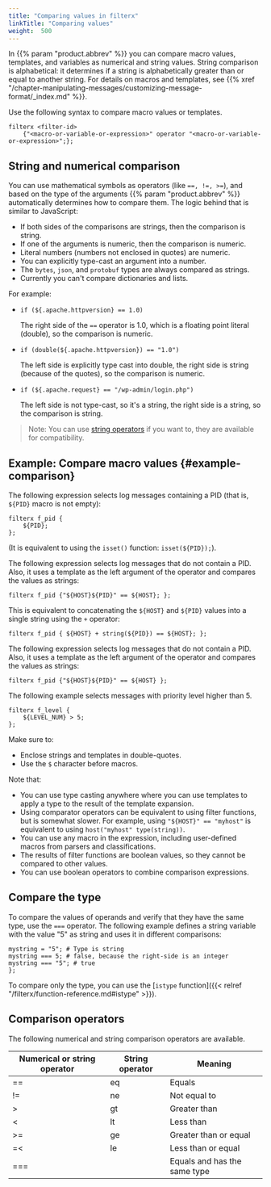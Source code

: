 ```yaml
---
title: "Comparing values in filterx"
linkTitle: "Comparing values"
weight:  500
---
```

<!-- This file is under the copyright of Axoflow, and licensed under Apache License 2.0, except for using the Axoflow and AxoSyslog trademarks. -->

In {{% param "product.abbrev" %}} you can compare macro values, templates, and variables as numerical and string values. String comparison is alphabetical: it determines if a string is alphabetically greater than or equal to another string. For details on macros and templates, see {{% xref "/chapter-manipulating-messages/customizing-message-format/_index.md" %}}.

Use the following syntax to compare macro values or templates.

```shell
filterx <filter-id>
    {"<macro-or-variable-or-expression>" operator "<macro-or-variable-or-expression>";};
```

## String and numerical comparison

You can use mathematical symbols as operators (like `==, !=, >=`), and based on the type of the arguments {{% param "product.abbrev" %}} automatically determines how to compare them. The logic behind that is similar to JavaScript:

- If both sides of the comparisons are strings, then the comparison is string.
- If one of the arguments is numeric, then the comparison is numeric.
- Literal numbers (numbers not enclosed in quotes) are numeric.
- You can explicitly type-cast an argument into a number.
- The `bytes`, `json`, and `protobuf` types are always compared as strings.
- Currently you can't compare dictionaries and lists.

For example:

- `if (${.apache.httpversion} == 1.0)`

    The right side of the `==` operator is 1.0, which is a floating point literal (double), so the comparison is numeric.

- `if (double(${.apache.httpversion}) == "1.0")`

    The left side is explicitly type cast into double, the right side is string (because of the quotes), so the comparison is numeric.

- `if (${.apache.request} == "/wp-admin/login.php")`

    The left side is not type-cast, so it's a string, the right side is a string, so the comparison is string.

> Note: You can use [string operators](#comparison-operators) if you want to, they are available for compatibility.

## Example: Compare macro values {#example-comparison}

The following expression selects log messages containing a PID (that is, `${PID}` macro is not empty):

```shell
filterx f_pid {
    ${PID};
};
```

(It is equivalent to using the `isset()` function: `isset(${PID});`).

The following expression selects log messages that do not contain a PID. Also, it uses a template as the left argument of the operator and compares the values as strings:

```shell
filterx f_pid {"${HOST}${PID}" == ${HOST}; };
```

This is equivalent to concatenating the `${HOST}` and `${PID}` values into a single string using the `+` operator:

```shell
filterx f_pid { ${HOST} + string(${PID}) == ${HOST}; };
```

The following expression selects log messages that do not contain a PID. Also, it uses a template as the left argument of the operator and compares the values as strings:

```shell
filterx f_pid {"${HOST}${PID}" == ${HOST} };
```

The following example selects messages with priority level higher than 5.

```shell
filterx f_level {
    ${LEVEL_NUM} > 5;
};
```

<!-- FIXME more filterx-specific examples? -->

Make sure to:

- Enclose strings and templates in double-quotes.
- Use the `$` character before macros.

Note that:

- You can use type casting anywhere where you can use templates to apply a type to the result of the template expansion.
- Using comparator operators can be equivalent to using filter functions, but is somewhat slower. For example, using `"${HOST}" == "myhost"` is equivalent to using `host("myhost" type(string))`.
- You can use any macro in the expression, including user-defined macros from parsers and classifications.
- The results of filter functions are boolean values, so they cannot be compared to other values.
- You can use boolean operators to combine comparison expressions.

## Compare the type

To compare the values of operands and verify that they have the same type, use the `===` operator. The following example defines a string variable with the value "5" as string and uses it in different comparisons:

```shell
mystring = "5"; # Type is string
mystring === 5; # false, because the right-side is an integer
mystring === "5"; # true
};
```

To compare only the type, you can use the [`istype` function]({{< relref "/filterx/function-reference.md#istype" >}}).
<!-- FIXME examples -->

## Comparison operators

The following numerical and string comparison operators are available.

| Numerical or string operator | String operator | Meaning               |
| ------------------ | --------------- | --------------------- |
| ==                | eq              | Equals                |
| !=                | ne              | Not equal to          |
| >                 | gt              | Greater than          |
| <                 | lt              | Less than             |
| >=                | ge              | Greater than or equal |
| =<                | le              | Less than or equal    |
| ===               |                 | Equals and has the same type |
